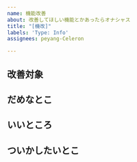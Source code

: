 ```yaml
---
name: 機能改善
about: 改善してほしい機能とかあったらオナシャス
title: "[機改]"
labels: 'Type: Info'
assignees: peyang-Celeron

---
```


## 改善対象

## だめなとこ

## いいところ

## ついかしたいとこ
